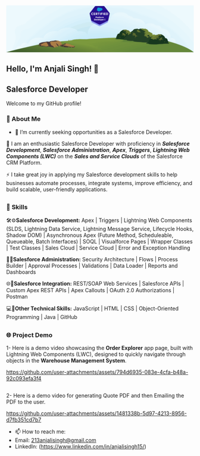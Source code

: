 ![Banner](https://github.com/AnjliS/Salesforce-Certificates/blob/main/LinkedIn%20banner%20salesforce.png)


## Hello, I'm Anjali Singh! 👋
## Salesforce Developer

Welcome to my GitHub profile!

### 🌟 About Me
- 🔭 I’m currently seeking opportunities as a Salesforce Developer.

🌟 I am an enthusiastic Salesforce Developer with proficiency in ***Salesforce Development***, ***Salesforce Administration***, ***Apex***, ***Triggers***, ***Lightning Web Components (LWC)*** on the ***Sales and Service Clouds*** of the Salesforce CRM Platform.

⚡ I take great joy in applying my Salesforce development skills to help businesses automate processes, integrate systems, improve efficiency, and build scalable, user-friendly applications.

## 
### 🎯 **Skills**

🛠️⚙️**Salesforce Development:**
Apex | Triggers | Lightning Web Components (SLDS, Lightning Data Service, Lightning Message Service, Lifecycle Hooks, Shadow DOM) | Asynchronous Apex (Future Method, Scheduleable, Queueable, Batch Interfaces) | SOQL | Visualforce Pages | Wrapper Classes | Test Classes | Sales Cloud | Service Cloud | Error and Exception Handling

🔐✅**Salesforce Administration:**
Security Architecture | Flows | Process Builder | Approval Processes | Validations | Data Loader | Reports and Dashboards

🌐🔑**Salesforce Integration:**
REST/SOAP Web Services | Salesforce APIs | Custom Apex REST APIs | Apex Callouts | OAuth 2.0 Authorizations | Postman

💻🌟**Other Technical Skills:**
JavaScript | HTML | CSS | Object-Oriented Programming | Java | GitHub

##
### 🌐 Project Demo
1- Here is a demo video showcasing the **Order Explorer** app page, built with Lightning Web Components (LWC), designed to quickly navigate through objects in the **Warehouse Management System**.

https://github.com/user-attachments/assets/794d6935-083e-4cfa-b48a-92c093efa3f4


##
2- Here is a demo video for generating Quote PDF and then Emailing the PDF to the user.

https://github.com/user-attachments/assets/1481338b-5d97-4213-8956-d7fb351cd7b7


- 📫 How to reach me:
- Email: [213anjalisingh@gmail.com](mailto:213anjalisingh@gmail.com)
- LinkedIn: (https://www.linkedin.com/in/anjalisingh15/)




<!-- 
- 💬 
- 😄   🔭 
![Profile views](https://gpvc.arturio.dev/AnjliS)
-->
